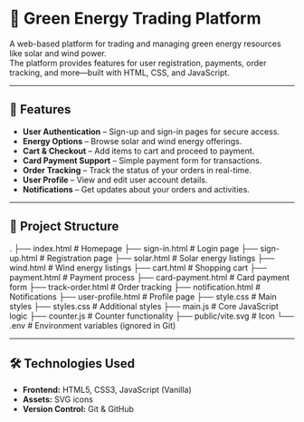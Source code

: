 # 🌱 Green Energy Trading Platform

A web-based platform for trading and managing green energy resources like solar and wind power.  
The platform provides features for user registration, payments, order tracking, and more—built with HTML, CSS, and JavaScript.

---

## 📌 Features
- **User Authentication** – Sign-up and sign-in pages for secure access.
- **Energy Options** – Browse solar and wind energy offerings.
- **Cart & Checkout** – Add items to cart and proceed to payment.
- **Card Payment Support** – Simple payment form for transactions.
- **Order Tracking** – Track the status of your orders in real-time.
- **User Profile** – View and edit user account details.
- **Notifications** – Get updates about your orders and activities.

---

## 📂 Project Structure
.
├── index.html # Homepage
├── sign-in.html # Login page
├── sign-up.html # Registration page
├── solar.html # Solar energy listings
├── wind.html # Wind energy listings
├── cart.html # Shopping cart
├── payment.html # Payment process
├── card-payment.html # Card payment form
├── track-order.html # Order tracking
├── notification.html # Notifications
├── user-profile.html # Profile page
├── style.css # Main styles
├── styles.css # Additional styles
├── main.js # Core JavaScript logic
├── counter.js # Counter functionality
├── public/vite.svg # Icon
└── .env # Environment variables (ignored in Git)


---

## 🛠️ Technologies Used
- **Frontend:** HTML5, CSS3, JavaScript (Vanilla)
- **Assets:** SVG icons
- **Version Control:** Git & GitHub
